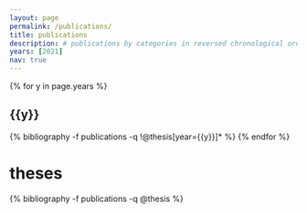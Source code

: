```yaml
---
layout: page
permalink: /publications/
title: publications
description: # publications by categories in reversed chronological order. generated by jekyll-scholar.
years: [2021]
nav: true
---
```


<div class="publications">

{% for y in page.years %}
  <h2 class="year">{{y}}</h2>
  {% bibliography -f publications -q !@thesis[year={{y}}]* %}
{% endfor %}

<h1>theses</h1>
{% bibliography -f publications -q @thesis %}

</div>
